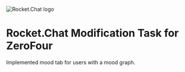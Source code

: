 ![Rocket.Chat logo](https://upload.wikimedia.org/wikipedia/commons/1/12/Rocket.Chat_Logo.svg)

# Rocket.Chat Modification Task for ZeroFour

Implemented mood tab for users with a mood graph.